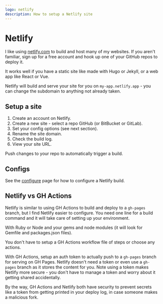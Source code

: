 ```yaml
---
logo: netlify
description: How to setup a Netlify site
---
```

# Netlify

I like using [netlify.com](https://netlify.com) to build and host many of my websites. If you aren't familiar, sign up for a free account and hook up one of your GitHub repos to deploy it.

It works well if you have a static site like made with Hugo or Jekyll, or a web app like React or Vue.

Netlify will build and serve your site for you on `my-app.netlify.app` - you can change the subdomain to anything not already taken.


## Setup a site

1. Create an account on Netlify.
2. Create a new site - select a repo GitHub (or BitBucket or GitLab).
3. Set your config options (see next section).
4. Rename the site domain.
5. Check the build log.
6. View your site URL.

Push changes to your repo to automatically trigger a build.


## Configs

See the [configure](configure.md) page for how to configure a Netlify build.


## Netlify vs GH Actions

Netlify is similar to using GH Actions to build and deploy to a `gh-pages` branch, but I find Netlify easier to configure. You need one line for a build command and it will take care of setting up your environment.

With Ruby or Node and your gems and node modules (it will look for Gemfile and packages.json files).

You don't have to setup a GH Actions workflow file of steps or choose any actions.

With GH Actions, setup an auth token to actually push to a `gh-pages` branch for serving on GH Pages. Netlify doesn't need a token or even use a `gh-pages` branch as it stores the content for you. Note using a token makes Netlify more secure - you don't have to manage a token and worry about it getting shared accidentally.

By the way, GH Actions and Netlify both have security to prevent secrets like a token from getting printed in your deploy log, in case someone makes a malicious fork.
